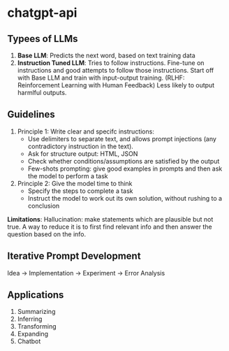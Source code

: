 # chatgpt-api

## Typees of LLMs
1. **Base LLM**: Predicts the next word, based on text training data
2. **Instruction Tuned LLM**: Tries to follow instructions. Fine-tune on instructions and good attempts to follow those instructions. Start off with Base LLM and train with input-output training. (RLHF: Reinforcement Learning with Human Feedback) Less likely to output harmlful outputs.

## Guidelines
1. Principle 1: Write clear and specifc instructions:
    - Use delimiters to separate text, and allows prompt injections (any contradictory instruction in the text).
    - Ask for structure output: HTML, JSON
    - Check whether conditions/assumptions are satisfied by the output
    - Few-shots prompting: give good examples in prompts and then ask the model to perform a task
2. Principle 2: Give the model time to think
    - Specify the steps to complete a task
    - Instruct the model to work out its own solution, without rushing to a conclusion
  
  **Limitations**:  Hallucination: make statements which are plausible but not true. A way to reduce it is to first find relevant info and then answer the question based on the info.

## Iterative Prompt Development

Idea -> Implementation -> Experiment -> Error Analysis

## Applications
1. Summarizing
2. Inferring
3. Transforming
4. Expanding
5. Chatbot
